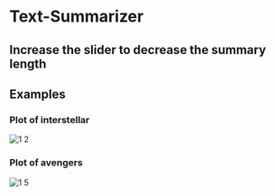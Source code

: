 # Text-Summarizer

## Increase the slider to decrease the summary length

## Examples

### Plot of interstellar
![1 2](https://github.com/AkhileshKolambekar/Text-Summarizer/assets/86556963/3d90f0d1-4049-43fe-aa68-7b6abf6219f0)


### Plot of avengers
![1 5](https://github.com/AkhileshKolambekar/Text-Summarizer/assets/86556963/214165cc-c2db-42b5-8747-abb30c2ad1ae)
